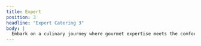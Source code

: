 ```yaml
---
title: Expert
position: 3
headline: "Expert Catering 3"
body: |
  Embark on a culinary journey where gourmet expertise meets the comfort of home, all served up curbside. Our food truck is not just about satisfying your taste buds; it's a roaming celebration of flavor and familiarity. From corporate events to weddings, our mobile kitchen brings the perfect blend of professional catering and hometown charm to your doorstep. Treat your guests to a unique experience where delectable dishes and warm hospitality converge on the streets, creating unforgettable moments one bite at a time. Elevate your event with the convenience of a food truck and the soulful touch of a hometown feast on wheels
---
```

